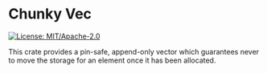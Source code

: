 # Chunky Vec

[![License: MIT/Apache-2.0](https://img.shields.io/crates/l/chunky-vec.svg)](#license)

This crate provides a pin-safe, append-only vector which guarantees never
to move the storage for an element once it has been allocated.
